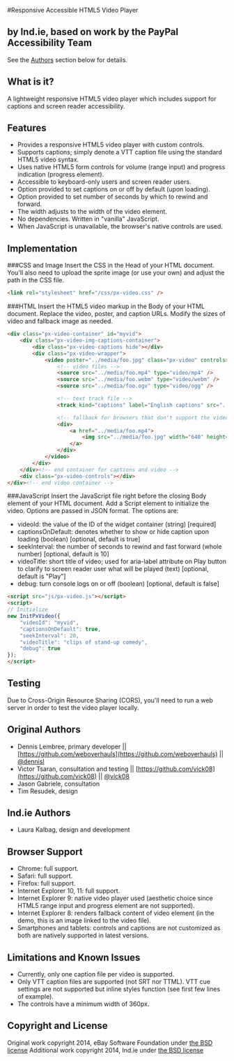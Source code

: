 #Responsive Accessible HTML5 Video Player

## by Ind.ie, based on work by the PayPal Accessibility Team
See the [Authors](#authors) section below for details.

## What is it?
A lightweight responsive HTML5 video player which includes support for captions and screen reader accessibility.

## Features
- Provides a responsive HTML5 video player with custom controls.
- Supports captions; simply denote a VTT caption file using the standard HTML5 video syntax.
- Uses native HTML5 form controls for volume (range input) and progress indication (progress element).
- Accessible to keyboard-only users and screen reader users.
- Option provided to set captions on or off by default (upon loading).
- Option provided to set number of seconds by which to rewind and forward.
- The width adjusts to the width of the video element.
- No dependencies. Written in "vanilla" JavaScript.
- When JavaScript is unavailable, the browser's native controls are used.

## Implementation

###CSS and Image
Insert the CSS in the Head of your HTML document. You'll also need to upload the sprite image (or use your own) and adjust the path in the CSS file.

```html
<link rel="stylesheet" href="/css/px-video.css" />
```

###HTML
Insert the HTML5 video markup in the Body of your HTML document. Replace the video, poster, and caption URLs. Modify the sizes of video and fallback image as needed.
```html
<div class="px-video-container" id="myvid">
	<div class="px-video-img-captions-container">
		<div class="px-video-captions hide"></div>
		<div class="px-video-wrapper">
			<video poster="../media/foo.jpg" class="px-video" controls>
				<!-- video files -->
				<source src="../media/foo.mp4" type="video/mp4" />
				<source src="../media/foo.webm" type="video/webm" />
				<source src="../media/foo.ogv" type="video/ogg" />

				<!-- text track file -->
				<track kind="captions" label="English captions" src="../media/captions-foo-en.vtt" srclang="en" default />

				<!-- fallback for browsers that don't support the video element -->
				<div>
					<a href="../media/foo.mp4">
						<img src="../media/foo.jpg" width="640" height="360" alt="download video" />
					</a>
				</div>
			</video>
		</div>
	</div><!-- end container for captions and video -->
	<div class="px-video-controls"></div>
</div><!-- end video container -->
```

###JavaScript
Insert the JavaScript file right before the closing Body element of your HTML document. Add a Script element to initialize the video. Options are passed in JSON format. The options are:

- videoId: the value of the ID of the widget container (string) [required]
- captionsOnDefault: denotes whether to show or hide caption upon loading (boolean) [optional, default is true]
- seekInterval: the number of seconds to rewind and fast forward (whole number) [optional, default is 10]
- videoTitle: short title of video; used for aria-label attribute on Play button to clarify to screen reader user what will be played (text) [optional, default is "Play"]
- debug: turn console logs on or off (boolean) [optional, default is false]

```html
<script src="js/px-video.js"></script>
<script>
// Initialize
new InitPxVideo({
	"videoId": "myvid",
	"captionsOnDefault": true,
	"seekInterval": 20,
	"videoTitle": "clips of stand-up comedy",
	"debug": true
});
</script>
```

## Testing
Due to Cross-Origin Resource Sharing (CORS), you'll need to run a web server in order to test the video player locally.

## Original Authors
- Dennis Lembree, primary developer || [https://github.com/weboverhauls](https://github.com/weboverhauls) || [@dennisl](https://twitter.com/dennisl)
- Victor Tsaran, consultation and testing || [https://github.com/vick08](https://github.com/vick08) || [@vick08](https://twitter.com/vick08)
- Jason Gabriele, consultation
- Tim Resudek, design

## Ind.ie Authors
- Laura Kalbag, design and development

## Browser Support
- Chrome: full support.
- Safari: full support.
- Firefox: full support.
- Internet Explorer 10, 11: full support.
- Internet Explorer 9: native video player used (aesthetic choice since HTML5 range input and progress element are not supported).
- Internet Explorer 8: renders fallback content of video element (in the demo, this is an image linked to the video file).
- Smartphones and tablets: controls and captions are not customized as both are natively supported in latest versions.

## Limitations and Known Issues
- Currently, only one caption file per video is supported.
- Only VTT caption files are supported (not SRT nor TTML). VTT cue settings are not supported but inline styles function (see first few lines of example).
- The controls have a minimum width of 360px.

## Copyright and License
Original work copyright 2014, eBay Software Foundation under [the BSD license](LICENSE.md)
Additional work copyright 2014, Ind.ie under [the BSD license](LICENSE.md)